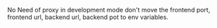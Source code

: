 No Need of proxy in development mode
don't move the frontend port, frontend url, backend url, backend pot to env variables.